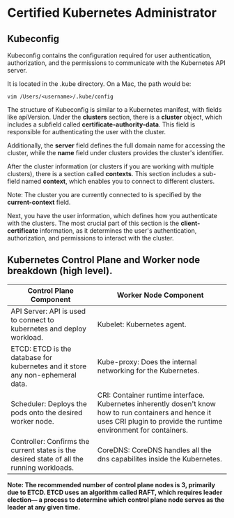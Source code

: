 # Certified Kubernetes Administrator

## Kubeconfig


Kubeconfig contains the configuration required for user authentication, authorization, and the permissions to communicate with the Kubernetes API server.

It is located in the .kube directory. On a Mac, the path would be:

```
vim /Users/<username>/.kube/config
```

The structure of Kubeconfig is similar to a Kubernetes manifest, with fields like apiVersion. Under the **clusters** section, there is a **cluster** object, which includes a subfield called **certificate-authority-data**. This field is responsible for authenticating the user with the cluster.

Additionally, the **server** field defines the full domain name for accessing the cluster, while the **name** field under clusters provides the cluster's identifier.

After the cluster information (or clusters if you are working with multiple clusters), there is a section called **contexts**. This section includes a sub-field named **context**, which enables you to connect to different clusters.

Note: The cluster you are currently connected to is specified by the **current-context** field.

Next, you have the user information, which defines how you authenticate with the clusters. The most crucial part of this section is the **client-certificate** information, as it determines the user's authentication, authorization, and permissions to interact with the cluster.

## Kubernetes Control Plane and Worker node breakdown (high level).

| Control Plane Component | Worker Node Component |
| ----------------------- | ---------------------|
| API Server: API is used to connect to kubernetes and deploy workload. | Kubelet: Kubernetes agent. |
| ETCD: ETCD is the database for kubernetes and it store any non-ephemeral data. | Kube-proxy: Does the internal networking for the Kubernetes. |
| Scheduler: Deploys the pods onto the desired worker node. | CRI: Container runtime interface. Kubernetes inherently dosen't know how to run containers and hence it uses CRI plugin to provide the runtime environment for containers. |
| Controller: Confirms the current states is the desired state of all the running workloads. | CoreDNS: CoreDNS handles all the dns capabilites inside the Kubernetes. |

**Note: The recommended number of control plane nodes is 3, primarily due to ETCD. ETCD uses an algorithm called RAFT, which requires leader election— a process to determine which control plane node serves as the leader at any given time.**



